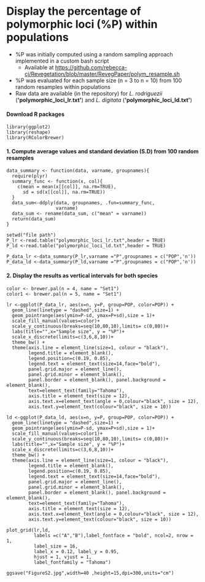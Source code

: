 # Display the percentage of polymorphic loci (%P) within populations

* %P was initially computed using a random sampling approach implemented in a custom bash script
  * Available at https://github.com/rebecca-cj/Revegetation/blob/master/RevegPaper/polym_resample.sh
* %P was evaluated for each sample size (n = 3 to n = 10) from 100 random resamples within populations
* Raw data are available (in the repository) for *L. rodriguezii* (**'polymorphic_loci_lr.txt'**) and *L. digitata* (**'polymorphic_loci_ld.txt'**)

#### Download R packages
```
library(ggplot2)
library(reshape)
library(RColorBrewer)
```

#### 1. Compute average values and standard deviation (S.D) from 100 random resamples
```
data_summary <- function(data, varname, groupnames){
  require(plyr)
  summary_func <- function(x, col){
    c(mean = mean(x[[col]], na.rm=TRUE),
      sd = sd(x[[col]], na.rm=TRUE))
  }
  data_sum<-ddply(data, groupnames, .fun=summary_func,
                  varname)
  data_sum <- rename(data_sum, c("mean" = varname))
  return(data_sum)
}

setwd("file path")
P_lr <-read.table("polymorphic_loci_lr.txt",header = TRUE)
P_ld <-read.table("polymorphic_loci_ld.txt",header = TRUE)

P_data_lr <-data_summary(P_lr,varname ="P",groupnames = c("POP",'n'))
P_data_ld <-data_summary(P_ld,varname ="P",groupnames = c("POP",'n'))
```
#### 2. Display the results as vertical intervals for both species 
```
color <- brewer.pal(n = 4, name = "Set1")
color1 <- brewer.pal(n = 5, name = "Set1")

lr <-ggplot(P_data_lr, aes(x=n, y=P, group=POP, color=POP)) + 
  geom_line(linetype = "dashed",size=1) +
  geom_pointrange(aes(ymin=P-sd, ymax=P+sd),size = 1)+
  scale_fill_manual(values=color)+
  scale_y_continuous(breaks=seq(10,80,10),limits= c(0,80))+
  labs(title="",x="Sample size", y = "%P")+
  scale_x_discrete(limits=c(3,6,8,10))+
  theme_bw() +
  theme(axis.line = element_line(size=1, colour = "black"),
        legend.title = element_blank(),
        legend.position=c(0.19, 0.85),
        legend.text = element_text(size=14,face="bold"),
        panel.grid.major = element_line(),
        panel.grid.minor = element_blank(),
        panel.border = element_blank(), panel.background = element_blank(),
        text=element_text(family="Tahoma"),
        axis.title = element_text(size = 12),
        axis.text.x=element_text(angle = 0,colour="black", size = 12),
        axis.text.y=element_text(colour="black", size = 10))
  
ld <-ggplot(P_data_ld, aes(x=n, y=P, group=POP, color=POP)) + 
  geom_line(linetype = "dashed",size=1) +
  geom_pointrange(aes(ymin=P-sd, ymax=P+sd),size = 1)+
  scale_fill_manual(values=color1)+
  scale_y_continuous(breaks=seq(10,80,10),limits= c(0,80))+
  labs(title="",x="Sample size", y = "%P")+
  scale_x_discrete(limits=c(3,6,8,10))+
  theme_bw() +
  theme(axis.line = element_line(size=1, colour = "black"),
        legend.title = element_blank(),
        legend.position=c(0.19, 0.85),
        legend.text = element_text(size=14,face="bold"),
        panel.grid.major = element_line(),
        panel.grid.minor = element_blank(),
        panel.border = element_blank(), panel.background = element_blank(),
        text=element_text(family="Tahoma"),
        axis.title = element_text(size = 12),
        axis.text.x=element_text(angle = 0,colour="black", size = 12),
        axis.text.y=element_text(colour="black", size = 10))

plot_grid(lr,ld,
          labels =c("A","B"),label_fontface = "bold", ncol=2, nrow = 1,
          label_size = 16,
          label_x = 0.12, label_y = 0.95,
          hjust = 1, vjust = 1,
          label_fontfamily = "Tahoma")
          
ggsave("FigureS2.jpg",width=40 ,height=15,dpi=300,units="cm")
```








